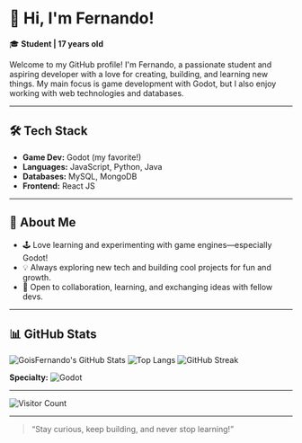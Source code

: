 # 👋 Hi, I'm Fernando!

🎓 **Student | 17 years old**

Welcome to my GitHub profile! I'm Fernando, a passionate student and aspiring developer with a love for creating, building, and learning new things. My main focus is game development with Godot, but I also enjoy working with web technologies and databases.

---

## 🛠️ Tech Stack

- **Game Dev:** Godot (my favorite!)
- **Languages:** JavaScript, Python, Java
- **Databases:** MySQL, MongoDB
- **Frontend:** React JS

---

## 🌱 About Me

- 🕹️ Love learning and experimenting with game engines—especially Godot!
- 💡 Always exploring new tech and building cool projects for fun and growth.
- 🤝 Open to collaboration, learning, and exchanging ideas with fellow devs.

---

## 📊 GitHub Stats

![GoisFernando's GitHub Stats](https://github-readme-stats.vercel.app/api?username=GoisFernando&show_icons=true&theme=radical)
![Top Langs](https://github-readme-stats.vercel.app/api/top-langs/?username=GoisFernando&layout=compact&theme=radical)
![GitHub Streak](https://streak-stats.demolab.com?user=GoisFernando&theme=radical)

**Specialty:** ![Godot](https://img.shields.io/badge/Godot-3a8ee6?logo=godot-engine&logoColor=white)

---

<!-- Visitor badge (optional) -->
![Visitor Count](https://komarev.com/ghpvc/?username=GoisFernando&color=blue)

---

> “Stay curious, keep building, and never stop learning!”
